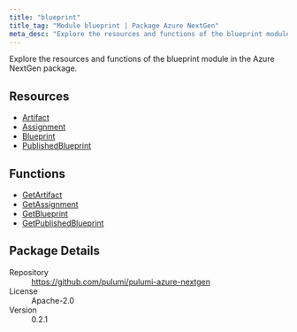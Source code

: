 ```yaml
---
title: "blueprint"
title_tag: "Module blueprint | Package Azure NextGen"
meta_desc: "Explore the resources and functions of the blueprint module in the Azure NextGen package."
---
```


<!-- WARNING: this file was generated by Pulumi Docs Generator. -->
<!-- Do not edit by hand unless you're certain you know what you are doing! -->

Explore the resources and functions of the blueprint module in the Azure NextGen package.

<h2 id="resources">Resources</h2>
<ul class="api">
    <li><a href="artifact" title="Artifact"><span class="symbol resource"></span>Artifact</a></li>
    <li><a href="assignment" title="Assignment"><span class="symbol resource"></span>Assignment</a></li>
    <li><a href="blueprint" title="Blueprint"><span class="symbol resource"></span>Blueprint</a></li>
    <li><a href="publishedblueprint" title="PublishedBlueprint"><span class="symbol resource"></span>PublishedBlueprint</a></li>
</ul>

<h2 id="functions">Functions</h2>
<ul class="api">
    <li><a href="getartifact" title="GetArtifact"><span class="symbol function"></span>GetArtifact</a></li>
    <li><a href="getassignment" title="GetAssignment"><span class="symbol function"></span>GetAssignment</a></li>
    <li><a href="getblueprint" title="GetBlueprint"><span class="symbol function"></span>GetBlueprint</a></li>
    <li><a href="getpublishedblueprint" title="GetPublishedBlueprint"><span class="symbol function"></span>GetPublishedBlueprint</a></li>
</ul>

<h2 id="package-details">Package Details</h2>
<dl class="package-details">
	<dt>Repository</dt>
	<dd><a href="https://github.com/pulumi/pulumi-azure-nextgen">https://github.com/pulumi/pulumi-azure-nextgen</a></dd>
	<dt>License</dt>
	<dd>Apache-2.0</dd>
	<dt>Version</dt>
	<dd>0.2.1</dd>
</dl>




